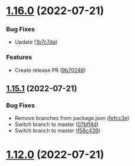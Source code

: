 # [1.16.0](https://github.com/maxweldsouza/maxweldsouza-test-repo/compare/v1.15.1...v1.16.0) (2022-07-21)


### Bug Fixes

* Update ([1b7c7da](https://github.com/maxweldsouza/maxweldsouza-test-repo/commit/1b7c7da2462b269b99ec63af4086b8d74a477c7e))


### Features

* Create release PR ([9b70246](https://github.com/maxweldsouza/maxweldsouza-test-repo/commit/9b7024654f9490080c01a680defefd699ddcecbb))

## [1.15.1](https://github.com/maxweldsouza/maxweldsouza-test-repo/compare/v1.15.0...v1.15.1) (2022-07-21)


### Bug Fixes

* Remove branches from package.json ([fefcc3e](https://github.com/maxweldsouza/maxweldsouza-test-repo/commit/fefcc3e2d56d564c851e966d76369c71e67a7bc2))
* Switch branch to master ([07bff4d](https://github.com/maxweldsouza/maxweldsouza-test-repo/commit/07bff4d2a1d2a84d6b564247ae0aa088b1078215))
* Switch branch to master ([f56c439](https://github.com/maxweldsouza/maxweldsouza-test-repo/commit/f56c4393021daa753b96497d1a0f60fce8a66ee2))

# [1.12.0](https://github.com/maxweldsouza/maxweldsouza-test-repo/compare/v1.13.0...v1.12.0) (2022-07-21)
